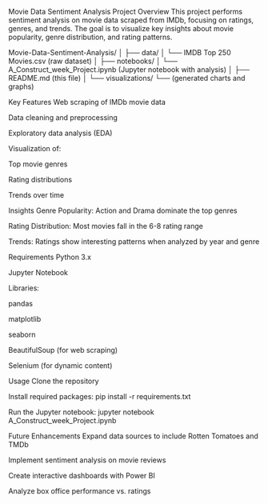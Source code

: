 Movie Data Sentiment Analysis Project
Overview
This project performs sentiment analysis on movie data scraped from IMDb, focusing on ratings, genres, and trends. The goal is to visualize key insights about movie popularity, genre distribution, and rating patterns.

Movie-Data-Sentiment-Analysis/
│
├── data/
│   └── IMDB Top 250 Movies.csv (raw dataset)
│
├── notebooks/
│   └── A_Construct_week_Project.ipynb (Jupyter notebook with analysis)
│
├── README.md (this file)
│
└── visualizations/
    └── (generated charts and graphs)

Key Features
Web scraping of IMDb movie data

Data cleaning and preprocessing

Exploratory data analysis (EDA)

Visualization of:

Top movie genres

Rating distributions

Trends over time


Insights
Genre Popularity: Action and Drama dominate the top genres

Rating Distribution: Most movies fall in the 6-8 rating range

Trends: Ratings show interesting patterns when analyzed by year and genre

Requirements
Python 3.x

Jupyter Notebook

Libraries:

pandas

matplotlib

seaborn

BeautifulSoup (for web scraping)

Selenium (for dynamic content)

Usage
Clone the repository

Install required packages: pip install -r requirements.txt

Run the Jupyter notebook: jupyter notebook A_Construct_week_Project.ipynb

Future Enhancements
Expand data sources to include Rotten Tomatoes and TMDb

Implement sentiment analysis on movie reviews

Create interactive dashboards with Power BI

Analyze box office performance vs. ratings
